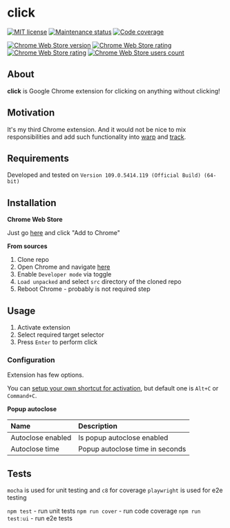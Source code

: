 # click

[![MIT license][license-badge]][license-url]
[![Maintenance status][status-badge]][status-url]
[![Code coverage][coverage-badge]][coverage-url]

[![Chrome Web Store version][store-version-badge]][store-version-url]
[![Chrome Web Store rating][store-rating-badge]][store-rating-url]
[![Chrome Web Store rating][store-stars-badge]][store-stars-url]
[![Chrome Web Store users count][store-users-badge]][store-users-url]

## About

**click** is Google Chrome extension for clicking on anything without clicking!

## Motivation

It's my third Chrome extension. And it would not be nice to mix responsibilities and add such functionality into [warp][warp-url] and [track][track-url].

## Requirements

Developed and tested on `Version 109.0.5414.119 (Official Build) (64-bit)`

## Installation

**Chrome Web Store**

Just go [here][store-version-url] and click "Add to Chrome"

**From sources**

1. Clone repo
2. Open Chrome and navigate [here](chrome://extensions/)
3. Enable `Developer mode` via toggle
4. `Load unpacked` and select `src` directory of the cloned repo
5. Reboot Chrome - probably is not required step

## Usage

1. Activate extension
2. Select required target selector
3. Press `Enter` to perform click

### Configuration

Extension has few options.

You can [setup your own shortcut for activation](chrome://extensions/shortcuts), but default one is `Alt+C` or `Command+C`.

**Popup autoclose**

| Name | Description |
| :--- | :--- |
| Autoclose enabled | Is popup autoclose enabled |
| Autoclose time | Popup autoclose time in seconds |

## Tests

`mocha` is used for unit testing and `c8` for coverage
`playwright` is used for e2e testing

`npm test` - run unit tests
`npm run cover` - run code coverage
`npm run test:ui` - run e2e tests

[warp-url]: https://github.com/vikian050194/warp
[track-url]: https://github.com/vikian050194/track

[status-url]: https://github.com/vikian050194/click/pulse
[status-badge]: https://img.shields.io/github/last-commit/vikian050194/click.svg

[license-url]: https://github.com/vikian050194/click/blob/master/LICENSE
[license-badge]: https://img.shields.io/github/license/vikian050194/click.svg

[coverage-url]: https://codecov.io/gh/vikian050194/click
[coverage-badge]: https://img.shields.io/codecov/c/github/vikian050194/click

[store-version-url]: https://chrome.google.com/webstore/detail/click/kcodfghcjchlhlikckbcjohmaihbihdp
[store-version-badge]: https://img.shields.io/chrome-web-store/v/kcodfghcjchlhlikckbcjohmaihbihdp

[store-rating-url]: https://chrome.google.com/webstore/detail/click/kcodfghcjchlhlikckbcjohmaihbihdp
[store-rating-badge]: https://img.shields.io/chrome-web-store/rating/kcodfghcjchlhlikckbcjohmaihbihdp

[store-stars-url]: https://chrome.google.com/webstore/detail/click/kcodfghcjchlhlikckbcjohmaihbihdp
[store-stars-badge]: https://img.shields.io/chrome-web-store/stars/kcodfghcjchlhlikckbcjohmaihbihdp

[store-users-url]: https://chrome.google.com/webstore/detail/click/kcodfghcjchlhlikckbcjohmaihbihdp
[store-users-badge]: https://img.shields.io/chrome-web-store/users/kcodfghcjchlhlikckbcjohmaihbihdp
